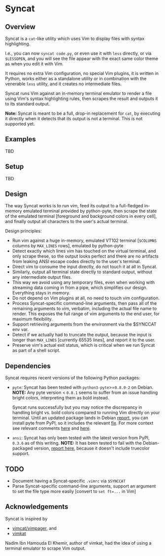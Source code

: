# Syncat

## Overview

Syncat is a `cat`-like utility which uses Vim to display files with syntax
highlighting.

I.e., you can now `syncat code.py`, or even use it with `less` directly, or
via `$LESSOPEN`, and you will see the file appear with the exact same color
theme as when you edit it with Vim.

It requires no extra Vim configuration, no special Vim plugins, it is written
in Python, works either as a standalone utility or in combination with
the venerable `less` utility, and it creates no intermediate files.

Syncat runs Vim against an in-memory terminal emulator to render a file using
Vim's syntax highlighting rules, then scrapes the result and outputs it
to its standard output.

**Note:** Syncat is meant to be a full, drop-in replacement for `cat`, by
executing it directly when it detects that its output is not a terminal. This
is not supported yet.


## Examples

TBD


## Setup

TBD

## Design

The way Syncat works is to run vim, feed its output to a full-fledged in-memory
emulated terminal provided by python-pyte, then scrape the state of the
emulated terminal [foreground and background colors in every cell], and finally
output all characters to the user's actual terminal.

Design principles:

* Run vim against a huge in-memory, emulated VT102 terminal
  [`$COLUMNS` columns by `MAX_LINES` rows], emulated by python-pyte
* Detect exactly which lines vim has touched on the virtual terminal,
  and only scrape these, so the output looks perfect and there are no
  artifacts from leaking ANSI escape codes directly to the user's terminal.
* Direct vim to consume the input directly, do not touch it at all in Syncat.
* Similarly, output all terminal state directly to standard output, without
  any intermediate output files.
* This way we avoid using any temporary files, even when working with streaming
  data coming in from a pipe, which simplifies our design. Everything stays
  in memory.
* Do not depend on Vim plugins at all, no need to touch vim configuration.
* Process Syncat-specific command-line arguments, then pass all of the
  remaining arguments to vim, verbatim, including the actual file name to
  render. This exposes the full range of vim arguments to the end user, for
  maximum flexibility.
* Support retrieving arguments from the environment via the $SYNCCAT env var.
* Detect if we actually had to truncate the output, because the input
  is longer than `MAX_LINES` [currently 65535 lines], and report it to the
  user.
* Preserve vim's actual exit status, which is critical when we run Syncat
  as part of a shell script.


## Dependencies

Syncat requires recent versions of the following Python packages:

* `pyte`: Syncat has been tested with `python3-pyte`>=`0.8.0-2` on Debian.
   **NOTE:** Any pyte version < `0.8.1` seems to suffer from an issue handling
   bright colors, interpreting them as bold instead.

   Syncat runs successfully but you may notice the discrepancy in handling
   bright vs. bold colors compared to running Vim directly on your terminal.
   Until an updated package lands in Debian [report](https://bugs.debian.org/cgi-bin/bugreport.cgi?bug=1036454), you can install pyte from PyPI, so
   it includes the relevant
   [fix](https://github.com/selectel/pyte/commit/4672869d175cea2f80d124f6153fdcc62b53692b).
   For more context see relevant comments
   [here](https://github.com/kovidgoyal/kitty/issues/135#issuecomment-333373766)
   and
   [here](https://github.com/kovidgoyal/kitty/issues/135#issuecomment-433552630).

* `ansi`: Syncat has only been tested with the latest version from PyPI,
   `0.3.6` as of this writing.
   **NOTE:** It has been tested to fail with the Debian-packaged version,
   [report here](https://bugs.debian.org/cgi-bin/bugreport.cgi?bug=1036455),
   because it doesn't include truecolor support.


## TODO

* Document having a Syncat-specific `.vimrc` via `$SYNCCAT`
* Parse Syncat-specific command-line arguments, support an argument to set
  the file type more easily [convert to `set ft=...` in Vim]


## Acknowledgements

Syncat is inspired by

* [vimcat/vimpager](https://github.com/rkitover/vimpager), and
* [vimkat](https://github.com/nkh/vimkat)

Nadim Ibn Hamouda El Khemir, author of vimkat, had the idea of using a terminal
emulator to scrape Vim output.
